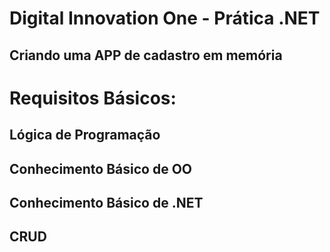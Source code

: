 # Digital Innovation One - Prática .NET

## Criando uma APP de cadastro em memória

# Requisitos Básicos:

## Lógica de Programação
## Conhecimento Básico de OO
## Conhecimento Básico de .NET
## CRUD